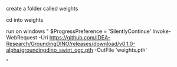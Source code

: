 create a folder called weights

cd into weights

run on windows
"
$ProgressPreference = 'SilentlyContinue'
Invoke-WebRequest -Uri https://github.com/IDEA-Research/GroundingDINO/releases/download/v0.1.0-alpha/groundingdino_swint_ogc.pth -OutFile 'weights.pth'

"
